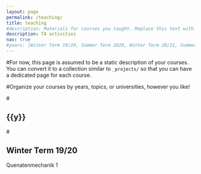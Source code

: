 ```yaml
---
layout: page
permalink: /teaching/
title: teaching
#description: Materials for courses you taught. Replace this text with your description.
description: TA activities
nav: true
#years: [Winter Term 19/20, Summer Term 2020, Winter Term 20/21, Summer Term 2021, Winter Term 21/22]
---
```


#For now, this page is assumed to be a static description of your courses. You can convert it to a collection similar to `_projects/` so that you can have a dedicated page for each course.

#Organize your courses by years, topics, or universities, however you like!

#<h2 class="year">{{y}}</h2>
#<h2 class="year">Winter Term 19/20</h2>
Quenatenmechanik 1


